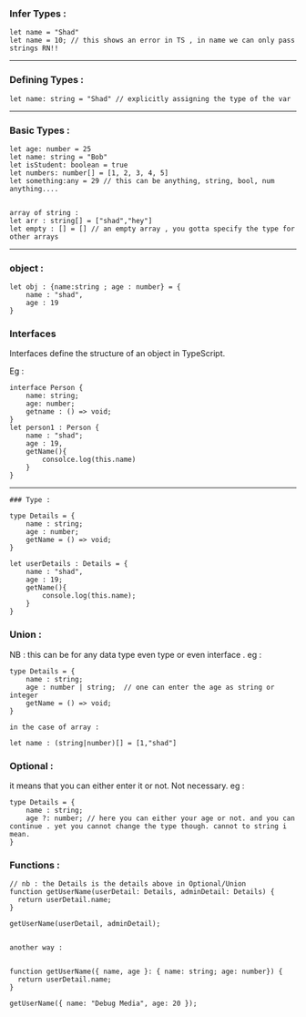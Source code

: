 ### Infer Types :
```
let name = "Shad"
let name = 10; // this shows an error in TS , in name we can only pass strings RN!!
```
---------------

### Defining Types :
```
let name: string = "Shad" // explicitly assigning the type of the var
```
--------------------------

### Basic Types :
```
let age: number = 25
let name: string = "Bob"
let isStudent: boolean = true
let numbers: number[] = [1, 2, 3, 4, 5]
let something:any = 29 // this can be anything, string, bool, num anything....


array of string :
let arr : string[] = ["shad","hey"]
let empty : [] = [] // an empty array , you gotta specify the type for other arrays
```
--------------------------


### object : 
```
let obj : {name:string ; age : number} = {
    name : "shad",
    age : 19
}
```

### Interfaces
Interfaces define the structure of an object in TypeScript.

Eg :
```
interface Person {
    name: string;
    age: number;
    getname : () => void;
}
let person1 : Person {
    name : "shad";
    age : 19,
    getName(){
        consolce.log(this.name)
    }
}
```

-----------

```
### Type : 

type Details = {
    name : string;
    age : number;
    getName = () => void;
}

let userDetails : Details = {
    name : "shad",
    age : 19;
    getName(){
        console.log(this.name);
    }
}
```

### Union : 
NB : this can be for any data type even type or even interface . eg : 

```
type Details = {
    name : string;
    age : number | string;  // one can enter the age as string or integer
    getName = () => void;
}

in the case of array :

let name : (string|number)[] = [1,"shad"]
```

### Optional : 
it means that you can either enter it or not. Not necessary. eg : 

```
type Details = {
    name : string;
    age ?: number; // here you can either your age or not. and you can continue . yet you cannot change the type though. cannot to string i mean.
}
``` 

### Functions : 

```
// nb : the Details is the details above in Optional/Union
function getUserName(userDetail: Details, adminDetail: Details) {
  return userDetail.name;
}

getUserName(userDetail, adminDetail);


another way :


function getUserName({ name, age }: { name: string; age: number}) {
  return userDetail.name;
}

getUserName({ name: "Debug Media", age: 20 });
```

